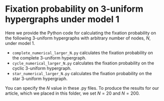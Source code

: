 # Fixation probability on 3-uniform hypergraphs under model 1

Here we provide the Python code for calculating the fixation probability on the following 3-uniform hypergraphs with arbitrary number of nodes, $N$, under model 1.

- `complete_numerical_larger_N.py` calculates the fixation probability on the complete 3-uniform hypergraph.
- `cycle_numerical_larger_N.py` calculates the fixation probability on the cyclic 3-uniform hypergraph.
- `star_numerical_larger_N.py` calculates the fixation probability on the star 3-uniform hypergraph.

You can specify the $N$ value in these .py files. To produce the results for our article, which we placed in this folder, we set $N=20$ and $N=200$.
